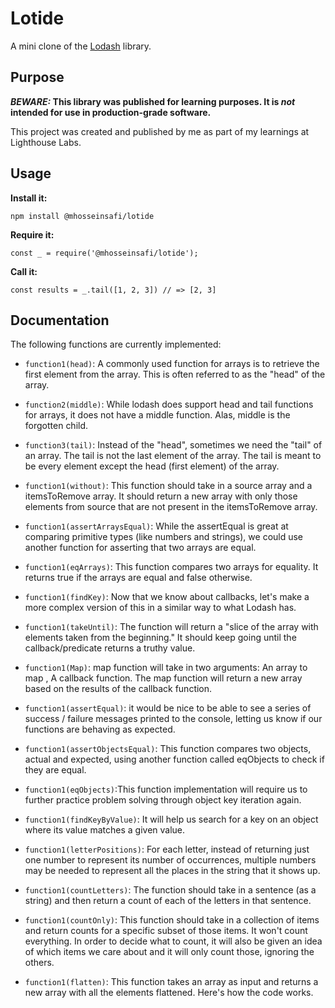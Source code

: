 # Lotide

A mini clone of the [Lodash](https://lodash.com) library.

## Purpose

**_BEWARE:_ This library was published for learning purposes. It is _not_ intended for use in production-grade software.**

This project was created and published by me as part of my learnings at Lighthouse Labs. 

## Usage

**Install it:**

`npm install @mhosseinsafi/lotide`

**Require it:**

`const _ = require('@mhosseinsafi/lotide');`

**Call it:**

`const results = _.tail([1, 2, 3]) // => [2, 3]`

## Documentation

The following functions are currently implemented:

* `function1(head)`: A commonly used function for arrays is to retrieve the first element from the array. This is often referred to as the "head" of the array.

* `function2(middle)`: While lodash does support head and tail functions for arrays, it does not have a middle function. Alas, middle is the forgotten child.

* `function3(tail)`: Instead of the "head", sometimes we need the "tail" of an array. The tail is not the last element of the array. The tail is meant to be every element except the head (first element) of the array.

* `function1(without)`: This function should take in a source array and a itemsToRemove array. It should return a new array with only those elements from source that are not present in the itemsToRemove array.

* `function1(assertArraysEqual)`: While the assertEqual is great at comparing primitive types (like numbers and strings), we could use another function for asserting that two arrays are equal.

* `function1(eqArrays)`: This function compares two arrays for equality. It returns true if the arrays are equal and false otherwise.

* `function1(findKey)`: Now that we know about callbacks, let's make a more complex version of this in a similar way to what Lodash has.

* `function1(takeUntil)`: The function will return a "slice of the array with elements taken from the beginning." It should keep going until the callback/predicate returns a truthy value.

* `function1(Map)`: map function will take in two arguments: An array to map , A callback function. The map function will return a new array based on the results of the callback function.

* `function1(assertEqual)`: it would be nice to be able to see a series of success / failure messages printed to the console, letting us know if our functions are behaving as expected.

* `function1(assertObjectsEqual)`: This function compares two objects, actual and expected, using another function called eqObjects to check if they are equal.

* `function1(eqObjects)`:This function implementation will require us to further practice problem solving through object key iteration again.

* `function1(findKeyByValue)`:  It will help us search for a key on an object where its value matches a given value.

* `function1(letterPositions)`: For each letter, instead of returning just one number to represent its number of occurrences, multiple numbers may be needed to represent all the places in the string that it shows up.

* `function1(countLetters)`: The function should take in a sentence (as a string) and then return a count of each of the letters in that sentence.

* `function1(countOnly)`: This function should take in a collection of items and return counts for a specific subset of those items. It won't count everything. In order to decide what to count, it will also be given an idea of which items we care about and it will only count those, ignoring the others.

* `function1(flatten)`: This function takes an array as input and returns a new array with all the elements flattened. Here's how the code works.

